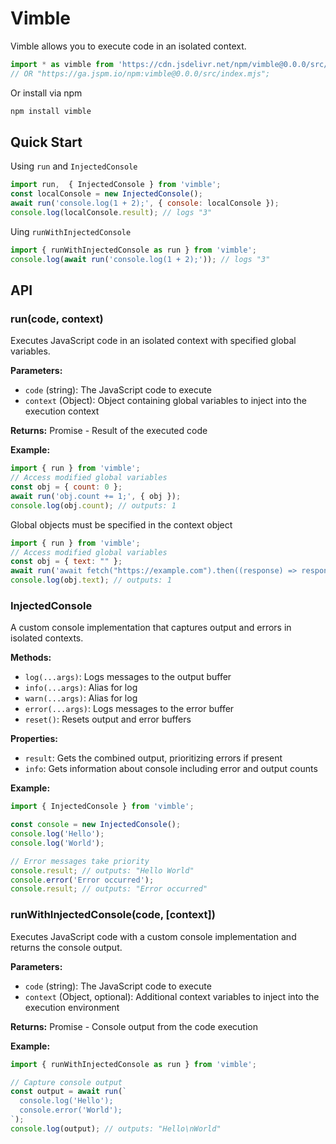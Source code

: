 # Vimble

Vimble allows you to execute code in an isolated context.

```javascript
import * as vimble from 'https://cdn.jsdelivr.net/npm/vimble@0.0.0/src/index.mjs';
// OR "https://ga.jspm.io/npm:vimble@0.0.0/src/index.mjs";
```

Or install via npm

```bash
npm install vimble
```

## Quick Start

Using `run` and `InjectedConsole`

```javascript
import run,  { InjectedConsole } from 'vimble';
const localConsole = new InjectedConsole();
await run('console.log(1 + 2);', { console: localConsole });
console.log(localConsole.result); // logs "3"
```

Uing `runWithInjectedConsole`

```javascript
import { runWithInjectedConsole as run } from 'vimble';
console.log(await run('console.log(1 + 2);')); // logs "3"
```

## API

### run(code, context)

Executes JavaScript code in an isolated context with specified global variables.

**Parameters:**
- `code` (string): The JavaScript code to execute
- `context` (Object): Object containing global variables to inject into the execution context

**Returns:** Promise<any> - Result of the executed code

**Example:**
```javascript
import { run } from 'vimble';
// Access modified global variables
const obj = { count: 0 };
await run('obj.count += 1;', { obj });
console.log(obj.count); // outputs: 1
```

Global objects must be specified in the context object

```javascript
import { run } from 'vimble';
// Access modified global variables
const obj = { text: "" };
await run('await fetch("https://example.com").then((response) => response.text()).then((text) => obj.text = text);', { obj, fetch});
console.log(obj.text); // outputs: 1
```

### InjectedConsole

A custom console implementation that captures output and errors in isolated contexts.

**Methods:**
- `log(...args)`: Logs messages to the output buffer
- `info(...args)`: Alias for log
- `warn(...args)`: Alias for log
- `error(...args)`: Logs messages to the error buffer
- `reset()`: Resets output and error buffers

**Properties:**
- `result`: Gets the combined output, prioritizing errors if present
- `info`: Gets information about console including error and output counts

**Example:**
```javascript
import { InjectedConsole } from 'vimble';

const console = new InjectedConsole();
console.log('Hello');
console.log('World');

// Error messages take priority
console.result; // outputs: "Hello World"
console.error('Error occurred');
console.result; // outputs: "Error occurred"
```

### runWithInjectedConsole(code, [context])

Executes JavaScript code with a custom console implementation and returns the console output.

**Parameters:**
- `code` (string): The JavaScript code to execute
- `context` (Object, optional): Additional context variables to inject into the execution environment

**Returns:** Promise<string> - Console output from the code execution

**Example:**
```javascript
import { runWithInjectedConsole as run } from 'vimble';

// Capture console output
const output = await run(`
  console.log('Hello');
  console.error('World');
`);
console.log(output); // outputs: "Hello\nWorld"
```
